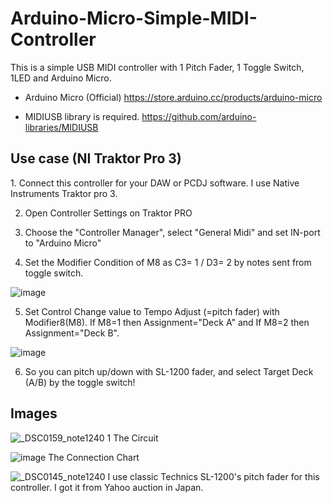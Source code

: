 # Arduino-Micro-Simple-MIDI-Controller

This is a simple USB MIDI controller with 1 Pitch Fader, 1 Toggle Switch, 1LED and Arduino Micro.

- Arduino Micro (Official)
https://store.arduino.cc/products/arduino-micro

- MIDIUSB library is required.
https://github.com/arduino-libraries/MIDIUSB

<h2>Use case (NI Traktor Pro 3)</h2>
1. Connect this controller for your DAW or PCDJ software. I use Native Instruments Traktor pro 3.

2. Open Controller Settings on Traktor PRO

3. Choose the "Controller Manager", select "General Midi" and set IN-port to "Arduino Micro"

4. Set the Modifier Condition of M8 as C3= 1 / D3= 2 by notes sent from toggle switch.

![image](https://user-images.githubusercontent.com/90672633/133881957-397f99d8-7c55-47b2-81b1-0a62c07269e4.png)

5. Set Control Change value to Tempo Adjust (=pitch fader) with Modifier8(M8). If M8=1 then Assignment="Deck A" and If M8=2 then Assignment="Deck B".

![image](https://user-images.githubusercontent.com/90672633/133881995-55ecfdb2-9e8d-4911-8a8c-e6558d207940.png)

6. So you can pitch up/down with SL-1200 fader, and select Target Deck (A/B) by the toggle switch!


<h2>Images</h2>

![_DSC0159_note1240 1](https://user-images.githubusercontent.com/90672633/133880499-0fc70cef-eaa9-44c8-b0c2-195c6d79a879.png)
The Circuit

![image](https://user-images.githubusercontent.com/90672633/133891014-e64b9ec6-fb32-4a29-aaee-1aaad954872d.png)
The Connection Chart

![_DSC0145_note1240](https://user-images.githubusercontent.com/90672633/133880514-f1708564-df05-4910-871c-7db03b5481d5.png)
I use classic Technics SL-1200's pitch fader for this controller. I got it from Yahoo auction in Japan.

